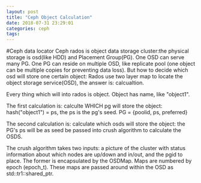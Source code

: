 ```yaml
---
layout: post
title: "Ceph Object Calculation"
date: 2018-07-31 23:29:01
categories: ceph
tags:
---
```


#Ceph data locator
Ceph rados is object data storage cluster:the physical storage is osd(like HDD) and
Placement Group(PG). One OSD can serve many PG. One PG can reside on multiple OSD, like
replicate pool (one object can be multiple copies for preventing data loss).
But how to decide which osd will store one certain object: Rados use two layer map to
locate the object storage service(OSD), the answer is: calcualtion.

Every thing which will into rados is object. Object has name, like "object1".

The first calculation is: calculte WHICH pg will store the object:
hash("object1") = ps, the ps is the pg's seed. PG = {poolid, ps, preferred}

The second calculation is: calculate which osds will store the object:
the PG's ps will be as seed be passed into crush algorithm to calculate the OSDS.

The crush algorithm takes two inputs: a picture of the cluster with status information about which nodes are up/down and in/out, and the pgid to place. The former is encapsulated by the OSDMap. Maps are numbered by epoch (epoch_t). These maps are passed around within the OSD as std::tr1::shared_ptr<const OSDMap>.